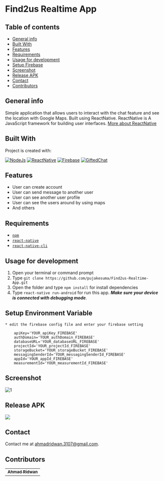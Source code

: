 # Find2us Realtime App

## Table of contents
* [General info](#general-info)
* [Built With](#built-with)
* [Features](#features)
* [Requirements](#requirements)
* [Usage for development](#usage-for-development)
* [Setup Firebase](#setup-firebase-config)
* [Screenshot](#screenshot)
* [Release APK](#release-apk)
* [Contact](#contact)
* [Contributors](#contributors)


## General info
Simple application that allows users to interact with the chat feature and see the location with Google Maps. Built using ReactNative.
ReactNative is A JavaScript framework for building user interfaces. [More about ReactNative](https://facebook.github.io/react-native/)


## Built With
Project is created with:

[![NodeJs](https://img.shields.io/badge/NodeJs-v.10.16-brightgreen)](https://nodejs.org/en/)
[![ReactNative](https://img.shields.io/badge/ReactNative-v.0.61-blue)](https://facebook.github.io/react-native/)
[![Firebase](https://img.shields.io/badge/Firebase-v.7.6.2-orange)](https://firebase.google.com/)
[![GiftedChat](https://img.shields.io/badge/GiftedChat-v.0.13-red)](https://www.npmjs.com/package/react-native-gifted-chat)

## Features
* User can create account
* User can send message to another user
* User can see another user profile
* User can see the users around by using maps
* And others

## Requirements
* [`npm`](https://www.npmjs.com/get-npm)
* [`react-native`](https://facebook.github.io/react-native/docs/getting-started)
* [`react-native-cli`](https://facebook.github.io/react-native/docs/getting-started)

## Usage for development
1. Open your terminal or command prompt
2. Type `git clone https://github.com/pujakesuma/Find2us-Realtime-App.git`
3. Open the folder and type `npm install` for install dependencies
4. Type `react-native run-android` for run this app. ***Make sure your device is connected with debugging mode***.

## Setup Environment Variable

```
* edit the firebase config file and enter your firebase setting

	apiKey='YOUR_apiKey_FIREBASE'
	authDomain='YOUR_authDomain_FIREBASE'
	databaseURL='YOUR_databaseURL_FIREBASE'
	projectId='YOUR_projectId_FIREBASE'
	storageBucket='YOUR_storageBucket_FIREBASE'
	messagingSenderId='YOUR_messagingSenderId_FIREBASE'
	appId='YOUR_appId_FIREBASE'
	measurementId='YOUR_measurementId_FIREBASE'
```

## Screenshot
![1](https://user-images.githubusercontent.com/32631979/73351848-760eee00-42c2-11ea-8df3-8d4e7fb78d56.jpg)


## Release APK
<a href="http://bit.ly/Find2us-Mobile-App">
  <img src="https://img.shields.io/badge/Download%20on%20the-Google%20Drive-blue.svg?style=popout&logo=google-drive"/>
</a>

## Contact

Contact me at <ahmadridwan.3107@gmail.com>.

## Contributors

<center>
  <table>
    <tr>
      <td align="center">
        <a href="https://github.com/pujakesuma/">
          <sub><b>Ahmad Ridwan</b></sub>
        </a>
      </td>
    </tr>
  </table>
</center>

